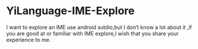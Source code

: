 # YiLanguage-IME-Explore
I want to explore an IME use android sutdio,but I don‘t know a lot about it ,if you are good at or familiar with IME explore,I wish that you share your experience to me. 
